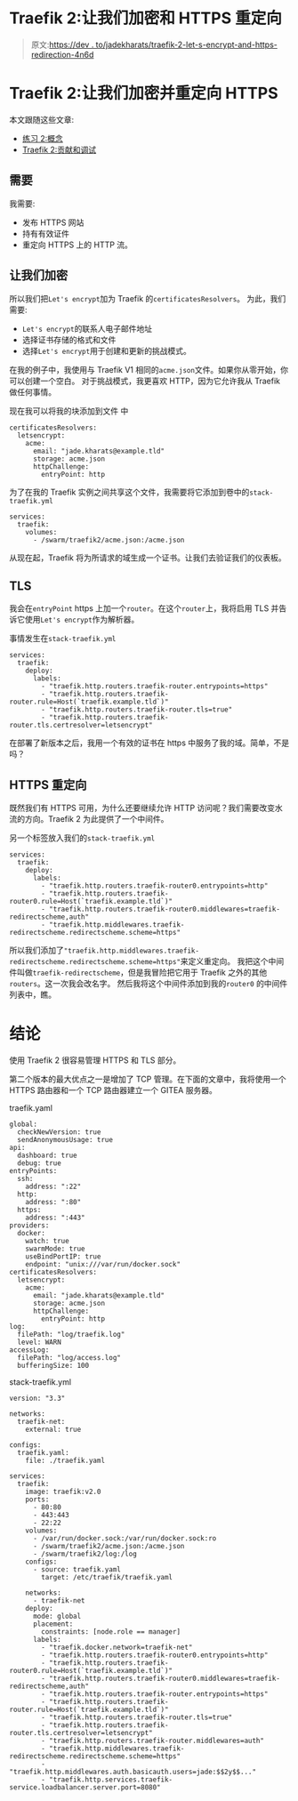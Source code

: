 # Traefik 2:让我们加密和 HTTPS 重定向

> 原文:[https://dev . to/jadekharats/traefik-2-let-s-encrypt-and-https-redirection-4n6d](https://dev.to/jadekharats/traefik-2-let-s-encrypt-and-https-redirection-4n6d)

# Traefik 2:让我们加密并重定向 HTTPS

本文跟随这些文章:

*   [练习 2:概念](https://dev.to/jadekharats/traefik-2-concept-3elj)
*   [Traefik 2:贡献和调试](https://dev.to/jadekharats/traefik-contribution-and-debug-57ip)

## [](#the-need)需要

我需要:

*   发布 HTTPS 网站
*   持有有效证件
*   重定向 HTTPS 上的 HTTP 流。

## [](#lets-encrypt)让我们加密

所以我们把`Let's encrypt`加为 Traefik 的`certificatesResolvers`。
为此，我们需要:

*   `Let's encrypt`的联系人电子邮件地址
*   选择证书存储的格式和文件
*   选择`Let's encrypt`用于创建和更新的挑战模式。

在我的例子中，我使用与 Traefik V1 相同的`acme.json`文件。如果你从零开始，你可以创建一个空白。
对于挑战模式，我更喜欢 HTTP，因为它允许我从 Traefik 做任何事情。

现在我可以将我的块添加到文件
中

```
certificatesResolvers:
  letsencrypt:
    acme:
      email: "jade.kharats@example.tld"
      storage: acme.json
      httpChallenge:
        entryPoint: http 
```

为了在我的 Traefik 实例之间共享这个文件，我需要将它添加到卷中的`stack-traefik.yml`

```
services:
  traefik:
    volumes:
      - /swarm/traefik2/acme.json:/acme.json 
```

从现在起，Traefik 将为所请求的域生成一个证书。让我们去验证我们的仪表板。

## [](#tls)TLS

我会在`entryPoint` https 上加一个`router`。在这个`router`上，我将启用 TLS 并告诉它使用`Let's encrypt`作为解析器。

事情发生在`stack-traefik.yml`

```
services:
  traefik:
    deploy:
      labels:
        - "traefik.http.routers.traefik-router.entrypoints=https"
        - "traefik.http.routers.traefik-router.rule=Host(`traefik.example.tld`)"
        - "traefik.http.routers.traefik-router.tls=true"
        - "traefik.http.routers.traefik-router.tls.certresolver=letsencrypt" 
```

在部署了新版本之后，我用一个有效的证书在 https 中服务了我的域。简单，不是吗？

## [](#https-redirection)HTTPS 重定向

既然我们有 HTTPS 可用，为什么还要继续允许 HTTP 访问呢？我们需要改变水流的方向。Traefik 2 为此提供了一个中间件。

另一个标签放入我们的`stack-traefik.yml`

```
services:
  traefik:
    deploy:
      labels:
        - "traefik.http.routers.traefik-router0.entrypoints=http"
        - "traefik.http.routers.traefik-router0.rule=Host(`traefik.example.tld`)"
        - "traefik.http.routers.traefik-router0.middlewares=traefik-redirectscheme,auth"
        - "traefik.http.middlewares.traefik-redirectscheme.redirectscheme.scheme=https" 
```

所以我们添加了`"traefik.http.middlewares.traefik-redirectscheme.redirectscheme.scheme=https"`来定义重定向。
我把这个中间件叫做`traefik-redirectscheme`，但是我冒险把它用于 Traefik 之外的其他`routers`。这一次我会改名字。
然后我将这个中间件添加到我的`router0`
的中间件列表中，瞧。

# [](#conclusion)结论

使用 Traefik 2 很容易管理 HTTPS 和 TLS 部分。

第二个版本的最大优点之一是增加了 TCP 管理。在下面的文章中，我将使用一个 HTTPS 路由器和一个 TCP 路由器建立一个 GITEA 服务器。

traefik.yaml

```
global:
  checkNewVersion: true
  sendAnonymousUsage: true
api:
  dashboard: true
  debug: true
entryPoints:
  ssh:
    address: ":22"
  http:
    address: ":80"
  https:
    address: ":443"
providers:
  docker:
    watch: true
    swarmMode: true
    useBindPortIP: true
    endpoint: "unix:///var/run/docker.sock"
certificatesResolvers:
  letsencrypt:
    acme:
      email: "jade.kharats@example.tld"
      storage: acme.json
      httpChallenge:
        entryPoint: http
log:
  filePath: "log/traefik.log"
  level: WARN
accessLog:
  filePath: "log/access.log"
  bufferingSize: 100 
```

stack-traefik.yml

```
version: "3.3"

networks:
  traefik-net:
    external: true

configs:
  traefik.yaml:
    file: ./traefik.yaml

services:
  traefik:
    image: traefik:v2.0
    ports:
      - 80:80
      - 443:443
      - 22:22
    volumes:
      - /var/run/docker.sock:/var/run/docker.sock:ro
      - /swarm/traefik2/acme.json:/acme.json
      - /swarm/traefik2/log:/log
    configs:
      - source: traefik.yaml
        target: /etc/traefik/traefik.yaml

    networks:
      - traefik-net
    deploy:
      mode: global
      placement:
        constraints: [node.role == manager]
      labels:
        - "traefik.docker.network=traefik-net"
        - "traefik.http.routers.traefik-router0.entrypoints=http"
        - "traefik.http.routers.traefik-router0.rule=Host(`traefik.example.tld`)"
        - "traefik.http.routers.traefik-router0.middlewares=traefik-redirectscheme,auth"
        - "traefik.http.routers.traefik-router.entrypoints=https"
        - "traefik.http.routers.traefik-router.rule=Host(`traefik.example.tld`)"
        - "traefik.http.routers.traefik-router.tls=true"
        - "traefik.http.routers.traefik-router.tls.certresolver=letsencrypt"
        - "traefik.http.routers.traefik-router.middlewares=auth"
        - "traefik.http.middlewares.traefik-redirectscheme.redirectscheme.scheme=https"
        - "traefik.http.middlewares.auth.basicauth.users=jade:$$2y$$..."
        - "traefik.http.services.traefik-service.loadbalancer.server.port=8080" 
```